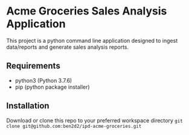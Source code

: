 # Acme Groceries Sales Analysis Application
This project is a python command line application designed to ingest data/reports and generate sales analysis reports.

## Requirements
- python3 (Python 3.7.6)
- pip (python package installer)

## Installation
Download or clone this repo to your preferred workspace directory
`git clone git@github.com:ben2d2/ipd-acme-groceries.git`


